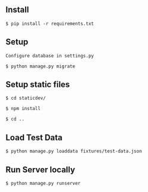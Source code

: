 

## Install

	$ pip install -r requirements.txt


## Setup

	Configure database in settings.py

	$ python manage.py migrate


## Setup static files

	$ cd staticdev/

	$ npm install

	$ cd ..


## Load Test Data

	$ python manage.py loaddata fixtures/test-data.json


## Run Server locally

	$ python manage.py runserver
